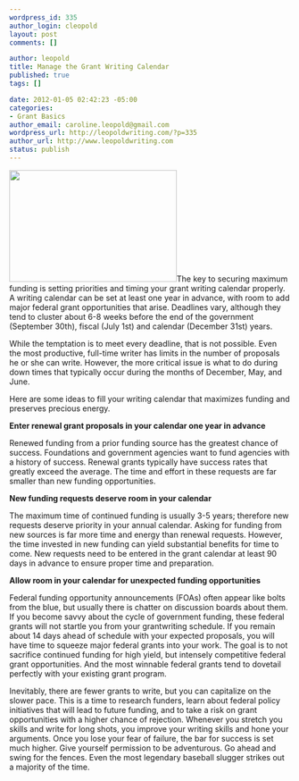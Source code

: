 ```yaml
--- 
wordpress_id: 335
author_login: cleopold
layout: post
comments: []

author: leopold
title: Manage the Grant Writing Calendar
published: true
tags: []

date: 2012-01-05 02:42:23 -05:00
categories: 
- Grant Basics
author_email: caroline.leopold@gmail.com
wordpress_url: http://leopoldwriting.com/?p=335
author_url: http://www.leopoldwriting.com
status: publish
---
```

<a href="http://leopoldwriting.com/wp-content/uploads/2012/01/FoulBall1.jpg"><img class="alignleft size-medium wp-image-337" title="FoulBall" src="http://leopoldwriting.com/wp-content/uploads/2012/01/FoulBall1-300x200.jpg" alt="" width="300" height="200" /></a>The key to securing maximum funding is setting priorities and timing your grant writing calendar properly. A writing calendar can be set at least one year in advance, with room to add major federal grant opportunities that arise. Deadlines vary, although they tend to cluster about 6-8 weeks before the end of the government (September 30th), fiscal (July 1st) and calendar (December 31st) years.

While the temptation is to meet every deadline, that is not possible. Even the most productive, full-time writer has limits in the number of proposals he or she can write. However, the more critical issue is what to do during down times that typically occur during the months of December, May, and June.

Here are some ideas to fill your writing calendar that maximizes funding and preserves precious energy.

<strong>Enter renewal grant proposals in your calendar one year in advance</strong>

Renewed funding from a prior funding source has the greatest chance of success. Foundations and government agencies want to fund agencies with a history of success. Renewal grants typically have success rates that greatly exceed the average. The time and effort in these requests are far smaller than new funding opportunities.

<strong>New funding requests deserve room in your calendar</strong>

The maximum time of continued funding is usually 3-5 years; therefore new requests deserve priority in your annual calendar. Asking for funding from new sources is far more time and energy than renewal requests. However, the time invested in new funding can yield substantial benefits for time to come. New requests need to be entered in the grant calendar at least 90 days in advance to ensure proper time and preparation.

<strong>Allow room in your calendar for unexpected funding opportunities</strong>

Federal funding opportunity announcements (FOAs) often appear like bolts from the blue, but usually there is chatter on discussion boards about them. If you become savvy about the cycle of government funding, these federal grants will not startle you from your grantwriting schedule. If you remain about 14 days ahead of schedule with your expected proposals, you will have time to squeeze major federal grants into your work. The goal is to not sacrifice continued funding for high yield, but intensely competitive federal grant opportunities. And the most winnable federal grants tend to dovetail perfectly with your existing grant program.

Inevitably, there are fewer grants to write, but you can capitalize on the slower pace. This is a time to research funders, learn about federal policy initiatives that will lead to future funding, and to take a risk on grant opportunities with a higher chance of rejection. Whenever you stretch you skills and write for long shots, you improve your writing skills and hone your arguments. Once you lose your fear of failure, the bar for success is set much higher. Give yourself permission to be adventurous. Go ahead and swing for the fences. Even the most legendary baseball slugger strikes out a majority of the time.
